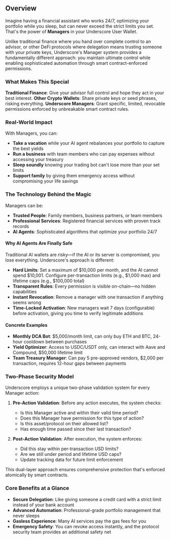 ## Overview

Imagine having a financial assistant who works 24/7, optimizing your portfolio while you sleep, but can never exceed the strict limits you set. That's the power of **Managers** in your Underscore User Wallet.

Unlike traditional finance where you hand over complete control to an advisor, or other DeFi protocols where delegation means trusting someone with your private keys, Underscore's Manager system provides a fundamentally different approach: you maintain ultimate control while enabling sophisticated automation through smart contract-enforced permissions.

### What Makes This Special

**Traditional Finance**: Give your advisor full control and hope they act in your best interest.
**Other Crypto Wallets**: Share private keys or seed phrases, risking everything.
**Underscore Managers**: Grant specific, limited, revocable permissions enforced by unbreakable smart contract rules.

### Real-World Impact

With Managers, you can:
* **Take a vacation** while your AI agent rebalances your portfolio to capture the best yields
* **Run a business** with team members who can pay expenses without accessing your treasury
* **Sleep soundly** knowing your trading bot can't lose more than your set limits
* **Support family** by giving them emergency access without compromising your life savings

### The Technology Behind the Magic

Managers can be:
* **Trusted People**: Family members, business partners, or team members
* **Professional Services**: Registered financial services with proven track records
* **AI Agents**: Sophisticated algorithms that optimize your portfolio 24/7

#### Why AI Agents Are Finally Safe
Traditional AI wallets are risky—if the AI or its server is compromised, you lose everything. Underscore's approach is different:
* **Hard Limits**: Set a maximum of $10,000 per month, and the AI cannot spend $10,001. Configure per-transaction limits (e.g., $1,000 max) and lifetime caps (e.g., $100,000 total)
* **Transparent Rules**: Every permission is visible on-chain—no hidden capabilities
* **Instant Revocation**: Remove a manager with one transaction if anything seems wrong
* **Time-Locked Activation**: New managers wait 7 days (configurable) before activation, giving you time to verify legitimate additions

#### Concrete Examples
* **Monthly DCA Bot**: $5,000/month limit, can only buy ETH and BTC, 24-hour cooldown between purchases
* **Yield Optimizer**: Access to USDC/USDT only, can interact with Aave and Compound, $50,000 lifetime limit
* **Team Treasury Manager**: Can pay 5 pre-approved vendors, $2,000 per transaction, requires 12-hour gaps between payments

### Two-Phase Security Model
Underscore employs a unique two-phase validation system for every Manager action:

1. **Pre-Action Validation**: Before any action executes, the system checks:
   - Is this Manager active and within their valid time period?
   - Does this Manager have permission for this type of action?
   - Is this asset/protocol on their allowed list?
   - Has enough time passed since their last transaction?

2. **Post-Action Validation**: After execution, the system enforces:
   - Did this stay within per-transaction USD limits?
   - Are we still under period and lifetime USD caps?
   - Update tracking data for future limit enforcement

This dual-layer approach ensures comprehensive protection that's enforced atomically by smart contracts.

### Core Benefits at a Glance
* **Secure Delegation**: Like giving someone a credit card with a strict limit instead of your bank account
* **Advanced Automation**: Professional-grade portfolio management that never sleeps
* **Gasless Experience**: Many AI services pay the gas fees for you
* **Emergency Safety**: You can revoke access instantly, and the protocol security team provides an additional safety net